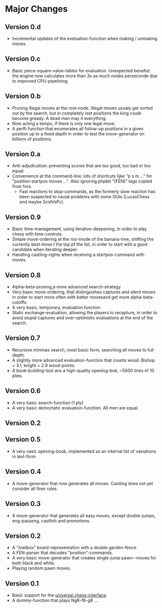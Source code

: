 Major Changes
=============

Version 0.d
-----------
* Incremental updates of the eveluation-function when making / unmaking moves.

Version 0.c
-----------
* Basic piece-square-value-tables for evaluation. Unexpected benefut: the engine now calculates more than 3x as much nodes perseconde due to improved CPU-pipelining.

Version 0.b
-----------
* Pruning illegal moves at the root-node. Illegal moves usualy get sorted out by the search, but in completely lost positions the king could become gready. A dead man may it everything.
* Now acting a tempo, if there is only one legal move.
* A perft-function that enumerates all follow-up positions in a given
  position up to a fixed depth in order to test the move-generator
  on billions of positions.

Version 0.a
-----------
- Anti-adjudication: preventing scores that are too good, too bad or too equal.
- Convenience at the command-line: lots of shortcuts lijke "p s m ..."
  for "position startpos moves ...". Also ignoring phpbb "[FEN]" tags copied from fora.
  * Fast reactions to stop-commands, as the formerly slow reaction has been suspected to cause problems with some GUIs (LucasChess and maybe ScidVsPc).

Version 0.9
-----------
* Basic time-management, using iterative-deepening, in order to play chess with time-controls.
* Simple move-ordering at the roo-tnode of the banana-tree, shifting the currently best move t the top pf the list, in order to start with a good candidate when iterating deeper.
* Handling castling-rights when receiving a startpos-command with moves.

Version 0.8
-----------
* Alpha-beta-pruning,a more advanced search-strategy
* Very basic move-ordering, that distinguishes captures and silent moves
  in order to start more often with better movesand get more alpha-beta-cutoffs.
* A very basic, temporary, evaluation function
* Static exchange-evaluation, allowing the players to recapture, in order to avoid stupid captures and over-optimistic evaluations at the end of the search.

Version 0.7
-----------
* Recursive minimax search, most basic form, searching all moves to full depth.
* A slightly more advanced evaluation-function that counts wood. 
  Bishop = 3.1, knight = 2.9 wood-points.
* A book-building-tool ans a high-quality opening-bok, ~5000 lines of 10 plies.

Version 0.6
-----------
* A very basic search-function (1 ply)
* A very basic democtatic evaluation-function. All men are equal.

Version 0.2
----------

Version 0.5
-----------
* A very vasic opening-book, implemented as an internal list of vaeiations in text-form

Version 0.4
-----------
* A move-generator that now generates all moves. Castling does not yet consider all finer rules.

Version 0.3
-----------
* A move-generator that generates all easy moves, except double-jumps, eng-passeng, castlinh and promotions.

Version 0.2
------------
* A "mailbox" board-representation with a double garden-fence.
* A FEN-parser that decodes "position"-commands.
* A very basic move-generator that creates single-jump pawn--moves for both black and white.
* Playing random pawn moves.

Version 0.1
-----------
* Basic support for the [universal chess-interface](UCI-Protocol-Specification.txt).
* A dummy-function that plays Ng8-f6-g8 ...

